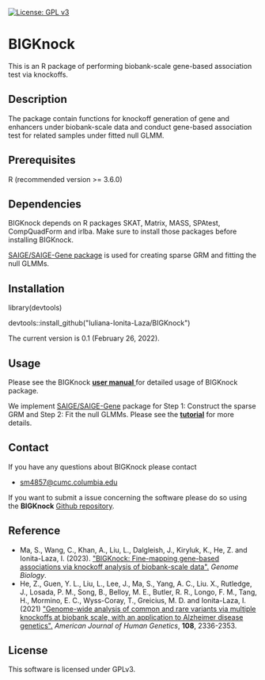[![License: GPL v3](https://img.shields.io/badge/License-GPLv3-blue.svg)](https://www.gnu.org/licenses/gpl-3.0)

# BIGKnock 
This is an R package of performing biobank-scale gene-based association test via knockoffs.

## Description
The package contain functions for knockoff generation of gene and enhancers under biobank-scale data and conduct gene-based association test for related samples under fitted null GLMM.

## Prerequisites
R (recommended version >= 3.6.0)

## Dependencies
BIGKnock depends on R packages SKAT, Matrix, MASS, SPAtest, CompQuadForm and irlba. Make sure to install those packages before installing BIGKnock.
    
[SAIGE/SAIGE-Gene package](https://github.com/weizhouUMICH/SAIGE) is used for creating sparse GRM and fitting the null GLMMs.

## Installation
library(devtools) 

devtools::install_github("Iuliana-Ionita-Laza/BIGKnock")

The current version is 0.1 (February 26, 2022).

## Usage
Please see the BIGKnock <a href="https://github.com/Iuliana-Ionita-Laza/BIGKnock/blob/master/docs/BIGKnock_0.1.pdf"> **user manual** </a> for detailed usage of BIGKnock package. 


We implement [SAIGE/SAIGE-Gene](https://github.com/weizhouUMICH/SAIGE) package for Step 1: Construct the sparse GRM and Step 2: Fit the null GLMMs. Please see the <a href="https://htmlpreview.github.io/?https://github.com/Iuliana-Ionita-Laza/BIGKnock/blob/master/docs/BIGKnock_vignette.html">**tutorial**</a> for more details.

## Contact
If you have any questions about BIGKnock please contact

- <sm4857@cumc.columbia.edu>

If you want to submit a issue concerning the software please do so using the **BIGKnock** [Github repository](https://github.com/Iuliana-Ionita-Laza/BIGKnock/issues).


## Reference
* Ma, S., Wang, C., Khan, A., Liu, L., Dalgleish, J., Kiryluk, K., He, Z. and Ionita-Laza, I. (2023). ["BIGKnock: Fine-mapping gene-based associations via knockoff analysis of biobank-scale data".](http://www.columbia.edu/~ii2135/ms_BIGKnock.pdf) _Genome Biology_. 
* He, Z., Guen, Y. L., Liu, L., Lee, J., Ma, S., Yang, A. C.,  Liu. X., Rutledge, J., Losada, P. M., Song, B., Belloy, M. E., Butler, R. R., Longo, F. M., Tang, H., Mormino, E. C., Wyss-Coray, T., Greicius, M. D. and Ionita-Laza, I. (2021) ["Genome-wide analysis of common and rare variants via multiple knockoffs at biobank scale, with an application to Alzheimer disease genetics".](https://doi.org/10.1016/j.ajhg.2021.10.009) _American Journal of Human Genetics_, **108**, 2336-2353.


## License
This software is licensed under GPLv3.

